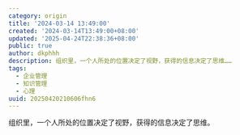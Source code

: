 ```yaml
---
category: origin
title: '2024-03-14 13:49:00'
created: '2024-03-14T13:49:00+08:00'
updated: '2025-04-24T22:38:36+08:00'
public: true
author: dkphhh
description: 组织里，一个人所处的位置决定了视野，获得的信息决定了思维……
tags:
  - 企业管理
  - 知识管理
  - 心理
uuid: 20250420210606fhn6
---
```


组织里，一个人所处的位置决定了视野，获得的信息决定了思维。
